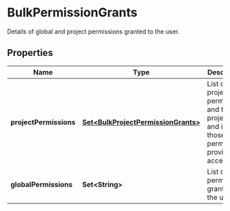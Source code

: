 

# BulkPermissionGrants

Details of global and project permissions granted to the user.
## Properties

Name | Type | Description | Notes
------------ | ------------- | ------------- | -------------
**projectPermissions** | [**Set&lt;BulkProjectPermissionGrants&gt;**](BulkProjectPermissionGrants.md) | List of project permissions and the projects and issues those permissions provide access to. | 
**globalPermissions** | **Set&lt;String&gt;** | List of permissions granted to the user. | 



